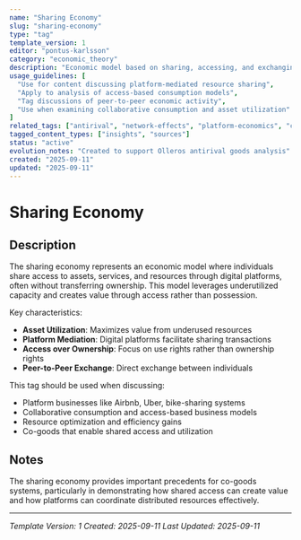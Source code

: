 ```yaml
---
name: "Sharing Economy"
slug: "sharing-economy"
type: "tag"
template_version: 1
editor: "pontus-karlsson"
category: "economic_theory"
description: "Economic model based on sharing, accessing, and exchanging resources through digital platforms rather than ownership"
usage_guidelines: [
  "Use for content discussing platform-mediated resource sharing",
  "Apply to analysis of access-based consumption models",
  "Tag discussions of peer-to-peer economic activity",
  "Use when examining collaborative consumption and asset utilization"
]
related_tags: ["antirival", "network-effects", "platform-economics", "commons"]
tagged_content_types: ["insights", "sources"]
status: "active"
evolution_notes: "Created to support Olleros antirival goods analysis"
created: "2025-09-11"
updated: "2025-09-11"
---
```


# Sharing Economy

## Description
The sharing economy represents an economic model where individuals share access to assets, services, and resources through digital platforms, often without transferring ownership. This model leverages underutilized capacity and creates value through access rather than possession.

Key characteristics:
- **Asset Utilization**: Maximizes value from underused resources
- **Platform Mediation**: Digital platforms facilitate sharing transactions
- **Access over Ownership**: Focus on use rights rather than ownership rights
- **Peer-to-Peer Exchange**: Direct exchange between individuals

This tag should be used when discussing:
- Platform businesses like Airbnb, Uber, bike-sharing systems
- Collaborative consumption and access-based business models
- Resource optimization and efficiency gains
- Co-goods that enable shared access and utilization

## Notes
The sharing economy provides important precedents for co-goods systems, particularly in demonstrating how shared access can create value and how platforms can coordinate distributed resources effectively.

---
*Template Version: 1*
*Created: 2025-09-11*
*Last Updated: 2025-09-11*